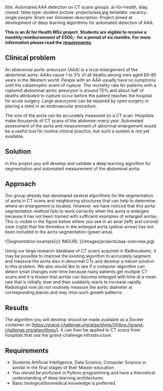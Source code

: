 title: Automated AAA detection on CT scans
groups: ai-for-health, diag
closed: false
type: student
picture: projects/aaa.jpg
template: vacancy-single
people: Bram van Ginneken
description: Project aimed at development of deep learning algorithms for automated detection of AAA.

**This is an AI for Health MSc project. Students are
elgible to receive a monthly reimbursement of €500,- for
a period of six months. For more information please read the
[requirements](https://www.ai-for-health.nl/requirements/).**

## Clinical problem
An abdominal aortic aneurysm (AAA) is a local enlargement of the abdominal aorta. AAAs cause 1 to 3% of all deaths among men aged 65–85 years in the Western world. People with an AAA usually have no symptoms until the catastrophic event of rupture. The mortality rate for patients with a ruptured abdominal aortic aneurysm is around 75% and about half of deaths attributed to rupture occur before the patient reaches the hospital for acute surgery. Large aneurysms can be repaired by open surgery or placing a stent in an endovascular procedure.

The size of the aorta can be accurately measured on a CT scan. Hospitals make thousands of CT scans of the abdomen every year. Automated assessment of the aorta and measurement of abnormal enlargement would be a useful tool for routine clinical practice, but such a system is not yet available. 

## Solution
In this project you will develop and validate a deep learning algorithm for segmentation and automated measurement of the abdominal aorta.

## Approach
Our group already has developed several algorithms for the segmentation of aorta in CT scans and neighboring structures that can help to determine where an enlargement is located. However, we have noticed that this aorta segmentation method fails to work correctly when the aorta is enlarged because it has not been trained with sufficient examples of enlarged aortas. This is visible in the figure below where you see in an axial (left) and coronal view (right) that the thrombus in the enlarged aorta (yellow arrow) has not been included in the aorta segmentation (green area).

![Segmentation example]({{ IMGURL }}/images/projects/aaa-overview.jpg) 

Using our large research database of CT scans acquired in Radboudumc, it may be possible to improve the existing algorithm to accurately segment and measure the aorta also in abnormal CTs and develop a robust solution to this problem. We also would like to see if a computer algorithm can detect small changes over time because many patients get multiple CT scans and it is known that aortas can become enlarged with time at a mean rate that is initially slow and then suddenly starts to increase rapidly. Radiologist now do not routinely measure the aortic diameter at corresponding places and may miss such growth patterns. 

## Results
The algorithm you will develop should be made available as a Docker container on [https://grand-challenge.org/algorithms/](https://grand-challenge.org/algorithms/). It can then be applied to CT scans from hospitals that use the grand-challenge infrastructure.

## Requirements 
- Students Artificial Intelligence, Data Science, Computer Science or similar in the final stages of their Master education 
- You should be proficient in Python programming and have a theoretical understanding of deep learning architectures
- Basic biological/biomedical knowledge is preferred.
